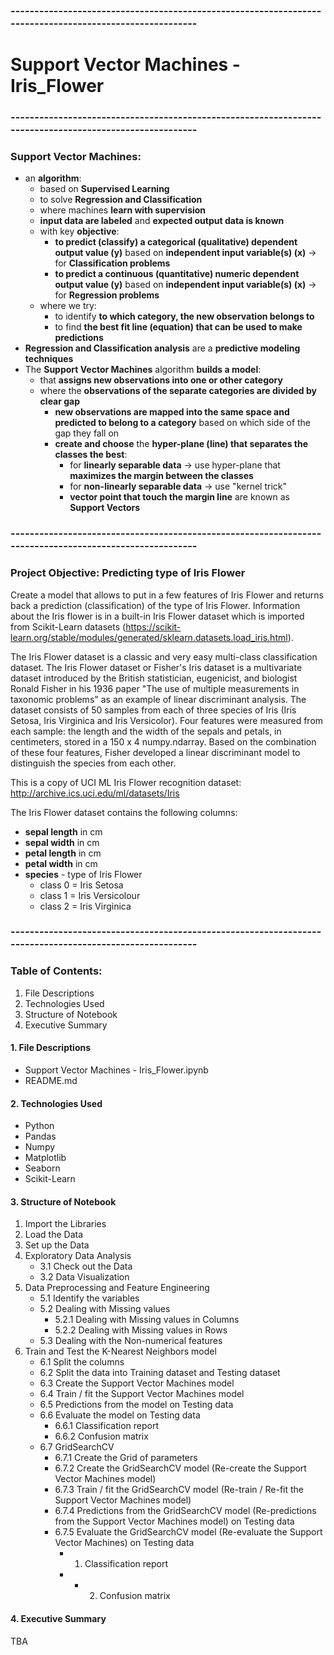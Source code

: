### --------------------------------------------------------------------------------------------------------
# Support Vector Machines - Iris_Flower
### --------------------------------------------------------------------------------------------------------
### Support Vector Machines:
- an **algorithm**:
    - based on **Supervised Learning**
    - to solve **Regression and Classification**
    - where machines **learn with supervision**
    - **input data are labeled** and **expected output data is known**
    - with key **objective**:
      - **to predict (classify) a categorical (qualitative) dependent output value (y)** based on **independent input variable(s) (x)** -> for **Classification problems**
      - **to predict a continuous (quantitative) numeric dependent output value (y)** based on **independent input variable(s) (x)** -> for **Regression problems**
    - where we try:
      - to identify **to which category, the new observation belongs to**
      - to find **the best fit line (equation) that can be used to make predictions**
- **Regression and Classification analysis** are a **predictive modeling techniques**
- The **Support Vector Machines** algorithm **builds a model**:
    - that **assigns new observations into one or other category**
    - where the **observations of the separate categories are divided by clear gap**
      - **new observations are mapped into the same space and predicted to belong to a category** based on which side of the gap they fall on
      - **create and choose** the **hyper-plane (line) that separates the classes the best**:
          - for **linearly separable data** -> use hyper-plane that **maximizes the margin between the classes**
          - for **non-linearly separable data** -> use "kernel trick"
		  - **vector point that touch the margin line** are known as **Support Vectors**

### --------------------------------------------------------------------------------------------------------
### Project Objective: Predicting type of Iris Flower
Create a model that allows to put in a few features of Iris Flower and returns back a prediction (classification) of the type of Iris Flower. Information about the Iris flower is in a built-in Iris Flower dataset which is imported from Scikit-Learn datasets (https://scikit-learn.org/stable/modules/generated/sklearn.datasets.load_iris.html).

The Iris Flower dataset is a classic and very easy multi-class classification dataset. The Iris Flower dataset or Fisher's Iris dataset is a multivariate dataset introduced by the British statistician, eugenicist, and biologist Ronald Fisher in his 1936 paper "The use of multiple measurements in taxonomic problems" as an example of linear discriminant analysis. The dataset consists of 50 samples from each of three species of Iris (Iris Setosa, Iris Virginica and Iris Versicolor). Four features were measured from each sample: the length and the width of the sepals and petals, in centimeters, stored in a 150 x 4 numpy.ndarray. Based on the combination of these four features, Fisher developed a linear discriminant model to distinguish the species from each other.

This is a copy of UCI ML Iris Flower recognition dataset: http://archive.ics.uci.edu/ml/datasets/Iris

The Iris Flower dataset contains the following columns:
- **sepal length** in cm
- **sepal width** in cm
- **petal length** in cm
- **petal width** in cm
- **species** - type of Iris Flower
    - class 0 = Iris Setosa
    - class 1 = Iris Versicolour
    - class 2 = Iris Virginica

### --------------------------------------------------------------------------------------------------------
### Table of Contents:
1. File Descriptions
2. Technologies Used
3. Structure of Notebook
4. Executive Summary

#### 1. File Descriptions
- Support Vector Machines - Iris_Flower.ipynb
- README.md

#### 2. Technologies Used
- Python
- Pandas
- Numpy
- Matplotlib
- Seaborn
- Scikit-Learn

#### 3. Structure of Notebook
1. Import the Libraries
2. Load the Data
3. Set up the Data
4. Exploratory Data Analysis
    - 3.1 Check out the Data
    - 3.2 Data Visualization
5. Data Preprocessing and Feature Engineering
    - 5.1 Identify the variables
    - 5.2 Dealing with Missing values
      - 5.2.1 Dealing with Missing values in Columns
      - 5.2.2 Dealing with Missing values in Rows
    - 5.3 Dealing with the Non-numerical features
6. Train and Test the K-Nearest Neighbors model
    - 6.1 Split the columns
    - 6.2 Split the data into Training dataset and Testing dataset
    - 6.3 Create the Support Vector Machines model
    - 6.4 Train / fit the Support Vector Machines model
    - 6.5 Predictions from the model on Testing data
    - 6.6 Evaluate the model on Testing data
      - 6.6.1 Classification report
      - 6.6.2 Confusion matrix
    - 6.7 GridSearchCV
      - 6.7.1 Create the Grid of parameters
      - 6.7.2 Create the GridSearchCV model (Re-create the Support Vector Machines model)
      - 6.7.3 Train / fit the GridSearchCV model (Re-train / Re-fit the Support Vector Machines model)
      - 6.7.4 Predictions from the GridSearchCV model (Re-predictions from the Support Vector Machines model) on Testing data
      - 6.7.5 Evaluate the GridSearchCV model (Re-evaluate the Support Vector Machines) on Testing data
        - 1. Classification report
        - - 2. Confusion matrix

#### 4. Executive Summary
TBA
